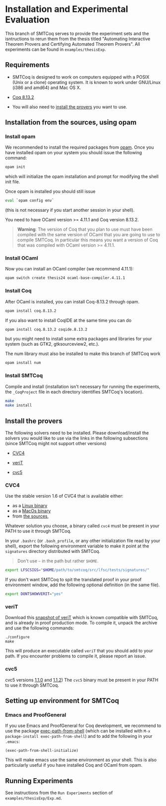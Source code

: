 # Installation and Experimental Evaluation

This branch of SMTCoq serves to provide the experiment sets and the isntructions
to rerun them from the thesis titled "Automating Interactive Theorem Provers and 
Certifying Automated Theorem Provers". All experiments can be found in 
`examples/thesisExp`.

## Requirements
- SMTCoq is designed to work on computers equipped with a POSIX (Unix or a clone) operating system. 
It is known to work under GNU/Linux (i386 and amd64) and Mac OS X.

- [Coq 8.13.2](https://github.com/coq/coq/releases/tag/V8.13.2)

- You will also need to [install the provers](#install-the-provers)
you want to use.



## Installation from the sources, using opam

### Install opam

We recommended to install the required packages from
[opam](https://opam.ocaml.org). Once you have installed opam on your system you
should issue the following command:

```bash
opam init
```

which will initialize the opam installation and prompt for modifying the shell
init file.

Once opam is installed you should still issue

```bash
eval `opam config env`
```

(this is not necessary if you start another session in your shell).

You need to have OCaml version >= 4.11.1 and Coq version 8.13.2.

> **Warning**: The version of Coq that you plan to use must have been compiled
> with the same version of OCaml that you are going to use to compile
> SMTCoq. In particular this means you want a version of Coq that was compiled
> with OCaml version >= 4.11.1.

### Install OCaml

Now you can install an OCaml compiler (we recommend 4.11.1):

```bash
opam switch create thesis24 ocaml-base-compiler.4.11.1
```

### Install Coq

After OCaml is installed, you can install Coq-8.13.2 through opam.

```bash
opam install coq.8.13.2
```

If you also want to install CoqIDE at the same time you can do

```bash
opam install coq.8.13.2 coqide.8.13.2
```
but you might need to install some extra packages and libraries for your system
(such as GTK2, gtksourceview2, etc.).

The num library must also be installed to make this branch of SMTCoq work

```bash
opam install num
```

### Install SMTCoq
Compile and install (installation isn't necessary for running the experiments,
the `_CoqProject` file in each directory identifies SMTCoq's location).

```bash
make
make install
```

## Install the provers

The following solvers need to be installed. Please download/install the solvers you would like to use via the links in the following
subsections (since SMTCoq might not support other versions)
- [CVC4](https://cvc4.github.io/)

- [veriT](https://verit.loria.fr)

- [cvc5](https://cvc5.github.io/)


### CVC4

Use the stable version 1.6 of CVC4 that is available either:
- as a [Linux binary](http://cvc4.cs.stanford.edu/downloads/builds/x86_64-linux-opt/cvc4-1.6-x86_64-linux-opt)
- as a [MacOs binary](https://github.com/cvc5/cvc5/releases/download/1.6/cvc4-1.6-macos-opt)
- from [the sources](https://github.com/cvc5/cvc5/releases/tag/1.6),

Whatever solution you choose, a binary called `cvc4` must be present in
your PATH to use it through SMTCoq.

In your `.bashrc` (or `.bash_profile`, or any other initialization file read by
your shell), export the following environment variable to make it point at the
`signatures` directory distributed with SMTCoq.

> Don't use `~` in the path but rather `$HOME`.

```bash
export LFSCSIGS="$HOME/path/to/smtcoq/src/lfsc/tests/signatures/"
```

If you don't want SMTCoq to spit the translated proof in your proof environment
window, add the following optional definition (in the same file).

```bash
export DONTSHOWVERIT="yes"
```


### veriT

Download this [snapshot of
veriT](https://www.lri.fr/~keller/Documents-recherche/Smtcoq/veriT9f48a98.tar.gz)
which is known compatible with SMTCoq, and is already in proof
production mode. To compile it, unpack the archive and use the following
commands:
```
./configure
make
```
This will produce an executable called `veriT` that you should add to
your path. If you encounter problems to compile it, please report an
issue.


### cvc5

cvc5 versions [1.1.0](https://github.com/cvc5/cvc5/releases/tag/cvc5-1.1.0) and 
[1.1.2](https://github.com/cvc5/cvc5/releases/tag/cvc5-1.1.2))
The `cvc5` binary must be present in your PATH to use it through SMTCoq.


## Setting up environment for SMTCoq
### Emacs and ProofGeneral

If you use Emacs and ProofGeneral for Coq development, we recommend to use the
package [exec-path-from-shell](https://github.com/purcell/exec-path-from-shell)
(which can be installed with `M-x package-install exec-path-from-shell`) and to
add the following in your `.emacs`:

```elisp
(exec-path-from-shell-initialize)
```

This will make emacs use the same environment as your shell. This is also
particularly useful if you have installed Coq and OCaml from opam.

## Running Experiments
See instructions from the `Run Experiments` section of `examples/thesisExp/Exp.md`.